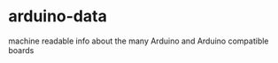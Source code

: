 arduino-data
============

machine readable info about the many Arduino and Arduino compatible boards
